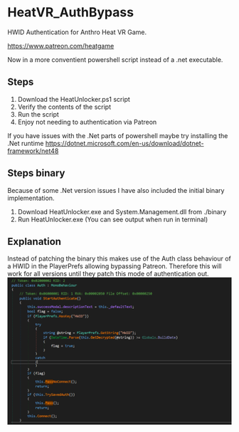 # HeatVR_AuthBypass
HWID Authentication for Anthro Heat VR Game.

https://www.patreon.com/heatgame

Now in a more conventient powershell script instead of a .net executable.

## Steps
1. Download the HeatUnlocker.ps1 script
2. Verify the contents of the script
3. Run the script
4. Enjoy not needing to authentication via Patreon

If you have issues with the .Net parts of powershell maybe try installing the .Net runtime 
https://dotnet.microsoft.com/en-us/download/dotnet-framework/net48

## Steps binary
Because of some .Net version issues I have also included the initial binary implementation.
1. Download HeatUnlocker.exe and System.Management.dll from ./binary
2. Run HeatUnlocker.exe (You can see output when run in terminal)

## Explanation
Instead of patching the binary this makes use of the Auth class behaviour of a HWID in the PlayerPrefs allowing bypassing Patreon. Therefore this will work for all versions until they patch this mode of authentication out.
![Auth Class](AuthClass.png)